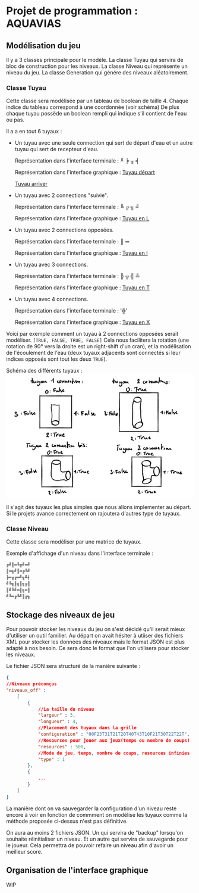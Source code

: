 # Projet de programmation : AQUAVIAS

## Modélisation du jeu

Il y a 3 classes principale pour le modèle. 
La classe Tuyau qui servira de bloc de construction pour les niveaux.
La classe Niveau qui représente un niveau du jeu.
La classe Generation qui génére des niveaux aléatoirement.

### Classe Tuyau

Cette classe sera modélisée par un tableau de boolean de taille 4. Chaque indice du tableau correspond à une coordonnée (voir schéma) De plus chaque tuyau possède un boolean rempli qui indique s'il contient de l'eau ou pas.

Il a a en tout 6 tuyaux :

- Un tuyau avec une seule connection qui sert de départ d'eau et un autre tuyau qui sert de recepteur d'eau.
  
  Représentation dans l'interface terminale : ╨ ╞ ╥ ╡

  Représentation dans l'interface graphique :
  [Tuyau départ](https://gaufre.informatique.univ-paris-diderot.fr/ydidel28/projet-java-s4/blob/master/assets/img/00false.png)
  
  [Tuyau arriver](https://gaufre.informatique.univ-paris-diderot.fr/ydidel28/projet-java-s4/blob/master/assets/img/10false.png)

- Un tuyau avec 2 connections "suivie".
  
  Représentation dans l'interface terminale : ╚ ╔ ╗ ╝

  Représentation dans l'interface graphique :
  [Tuyau en L](https://gaufre.informatique.univ-paris-diderot.fr/ydidel28/projet-java-s4/blob/master/assets/img/20false.png)

- Un tuyau avec 2 connections opposées.
  
  Représentation dans l'interface terminale : ║ ═

  Représentation dans l'interface graphique :
  [Tuyau en I](https://gaufre.informatique.univ-paris-diderot.fr/ydidel28/projet-java-s4/blob/master/assets/img/30false.png)

- Un tuyau avec 3 connections.
  
  Représentation dans l'interface terminale : ╠ ╦ ╣ ╩

  Représentation dans l'interface graphique :
  [Tuyau en T](https://gaufre.informatique.univ-paris-diderot.fr/ydidel28/projet-java-s4/blob/master/assets/img/40false.png)
  
- Un tuyau avec 4 connections.
  
  Représentation dans l'interface terminale : '╬'

  Représentation dans l'interface graphique :
  [Tuyau en X](https://gaufre.informatique.univ-paris-diderot.fr/ydidel28/projet-java-s4/blob/master/assets/img/50false.png)

Voici par exemple comment un tuyau à 2 connections opposées serait modéliser.
`[TRUE, FALSE, TRUE, FALSE]`
Cela nous facilitera la rotation (une rotation de 90° vers la droite est un right-shift d'un cran), et la modélisation de l'écoulement de l'eau (deux tuyaux adjacents sont connectés si leur indices opposés sont tout les deux `TRUE`).

Schéma des différents tuyaux :
![Schéma des tuyaux](Schéma_tuyaux.PNG)

Il s'agit des tuyaux les plus simples que nous allons implementer au départ. Si le projets avance correctement on rajoutera d'autres type de tuyaux.

### Classe Niveau

Cette classe sera modéliser par une matrice de tuyaux.

Exemple d'affichage d'un niveau dans l'interface terminale :

```bash
╔╝║═╚╔╝═╝
║═╗╝║═╔╚╝
╞═╔╔═╝╗╝╡
╝╚╗║╗║╗╔║
║╝╚╝═║╗═║
╝╚═╔╚╝║╔╗
```

## Stockage des niveaux de jeu

Pour pouvoir stocker les niveaux du jeu on s'est décidé qu'il serait mieux d'utiliser un outil familier.
Au départ on avait hésiter à utiiser des fichiers XML pour stocker les données des niveaux mais le format JSON est plus adapté à nos besoin. Ce sera donc le format que l'on utilisera pour stocker les niveaux.

Le fichier JSON sera structuré de la manière suivante :

```JSON
{
//Niveaux préconçus
"niveaux_off" :
    [
        {
            //La taille du niveau
            "largeur" : 3,
            "longueur" : 4,
            //Placement des tuyaux dans la grille
            "configuration" : "00F23T31T21T20T40T43T10F21T30T22T22T",
            //Resources pour jouer aux jeux(temps ou nombre de coups)
            "resources" : 500,
            //Mode de jeu, temps, nombre de coups, resources infinies
            "type" : 1
        },
        {
            ...
        }
    ]
}
```

La manière dont on va sauvegarder la configuration d'un niveau reste encore à voir en fonction de commment on modélise les tuyaux comme la méthode proposée ci-dessus n'est pas définitive.

On aura au moins 2 fichiers JSON. Un qui servira de "backup" lorsqu'on souhaite réinitialiser un niveau. Et un autre qui servira de sauvegarde pour le joueur.
Cela permettra de pouvoir refaire un niveau afin d'avoir un meilleur score.

## Organisation de l'interface graphique

WIP